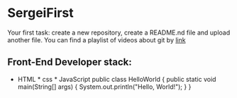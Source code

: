 # SergeiFirst
Your first task: create a new repository, create a README.nd file and upload another file.
You can find a playlist of videos about git by [link](https://www.youtube.com/watch?v=KS80Knz-1Z4)
## Front-End Developer stack:
* HTML
﻿﻿* css
﻿﻿* JavaScript
public class HelloWorld {
    public static void main(String[] args) {
        System.out.println("Hello, World!");
    }
}
